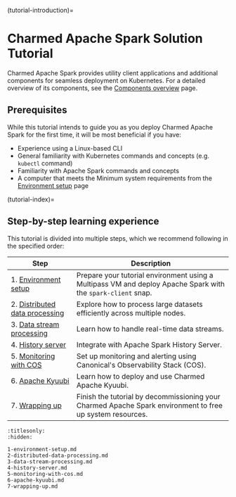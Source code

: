 (tutorial-introduction)=
# Charmed Apache Spark Solution Tutorial

Charmed Apache Spark provides utility client applications and additional components for seamless deployment on Kubernetes. For a detailed overview of its components, see the [Components overview](/explanation/component-overview) page.

## Prerequisites

While this tutorial intends to guide you as you deploy Charmed Apache Spark for the first time, it will be most beneficial if you have:

* Experience using a Linux-based CLI
* General familiarity with Kubernetes commands and concepts (e.g. `kubectl` command)
* Familiarity with Apache Spark commands and concepts
* A computer that meets the Minimum system requirements from the [Environment setup](tutorial-1-environment-setup) page

(tutorial-index)=
## Step-by-step learning experience

This tutorial is divided into multiple steps, which we recommend following in the specified order:

| Step | Description |
| ------- | ---------- |
| 1. [Environment setup](/tutorial/1-environment-setup) | Prepare your tutorial environment using a Multipass VM and deploy Apache Spark with the `spark-client` snap.|
| 2. [Distributed data processing](/tutorial/2-distributed-data-processing) | Explore how to process large datasets efficiently across multiple nodes.|
| 3. [Data stream processing](/tutorial/3-data-stream-processing) | Learn how to handle real-time data streams.|
| 4. [History server](/tutorial/4-history-server) | Integrate with Apache Spark History Server.|
| 5. [Monitoring with COS](/tutorial/5-monitoring-with-cos) | Set up monitoring and alerting using Canonical's Observability Stack (COS).|
| 6. [Apache Kyuubi](/tutorial/6-apache-kyuubi) | Learn how to deploy and use Charmed Apache Kyuubi.|
| 7. [Wrapping up](/tutorial/7-wrapping-up) | Finish the tutorial by decommissioning your Charmed Apache Spark environment to free up system resources.|

```{toctree}
:titlesonly:
:hidden:

1-environment-setup.md
2-distributed-data-processing.md
3-data-stream-processing.md
4-history-server.md
5-monitoring-with-cos.md
6-apache-kyuubi.md
7-wrapping-up.md
```
